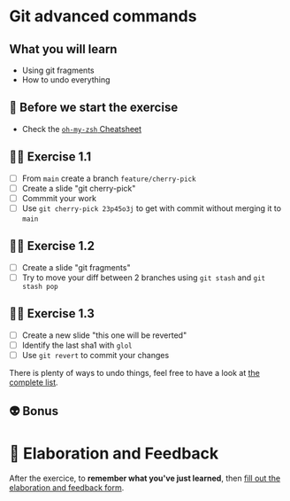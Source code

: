 # Git advanced commands

## What you will learn

- Using git fragments
- How to undo everything

## 👾 Before we start the exercise

- Check the [`oh-my-zsh` Cheatsheet](https://github.com/ohmyzsh/ohmyzsh/wiki/Cheatsheet)

## 👨‍🚀 Exercise 1.1

- [ ] From `main` create a branch `feature/cherry-pick`
- [ ] Create a slide "git cherry-pick"
- [ ] Commmit your work
- [ ] Use `git cherry-pick 23p45o3j` to get with commit without merging it to `main`

## 👨‍🚀 Exercise 1.2

- [ ] Create a slide "git fragments"
- [ ] Try to move your diff between 2 branches using `git stash` and `git stash pop`

## 👨‍🚀 Exercise 1.3

- [ ] Create a new slide "this one will be reverted"
- [ ] Identify the last sha1 with `glol`
- [ ] Use `git revert` to commit your changes

There is plenty of ways to undo things, feel free to have a look at [the complete list](https://github.com/blog/2019-how-to-undo-almost-anything-with-git).

## 👽 Bonus

# 🏅 Elaboration and Feedback

After the exercice, to __remember what you've just learned__, then [fill out the elaboration and feedback form](https://airtable.com/shrBuZqOJL5UeLLF1?prefill_Name=GitHub%20103&prefill_Exercice=01).
